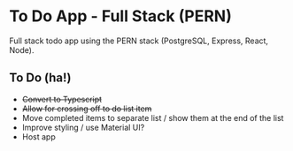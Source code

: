 # To Do App - Full Stack (PERN)

Full stack todo app using the PERN stack (PostgreSQL, Express, React, Node).

## To Do (ha!)

- ~~Convert to Typescript~~
- ~~Allow for crossing off to do list item~~
- Move completed items to separate list / show them at the end of the list
- Improve styling / use Material UI?
- Host app

